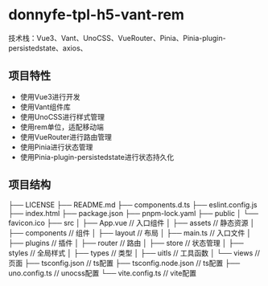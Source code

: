 # donnyfe-tpl-h5-vant-rem

技术栈：Vue3、Vant、UnoCSS、VueRouter、Pinia、Pinia-plugin-persistedstate、axios、

## 项目特性

- 使用Vue3进行开发
- 使用Vant组件库
- 使用UnoCSS进行样式管理
- 使用rem单位，适配移动端
- 使用VueRouter进行路由管理
- 使用Pinia进行状态管理
- 使用Pinia-plugin-persistedstate进行状态持久化

## 项目结构

├── LICENSE
├── README.md
├── components.d.ts
├── eslint.config.js
├── index.html
├── package.json
├── pnpm-lock.yaml
├── public
│   └── favicon.ico
├── src
│   ├── App.vue // 入口组件
│   ├── assets // 静态资源
│   ├── components // 组件
│   ├── layout // 布局
│   ├── main.ts // 入口文件
│   ├── plugins // 插件
│   ├── router // 路由
│   ├── store // 状态管理
│   ├── styles // 全局样式
│   ├── types // 类型
│   ├── uitls // 工具函数
│   └── views // 页面
├── tsconfig.json // ts配置
├── tsconfig.node.json // ts配置
├── uno.config.ts // unocss配置
└── vite.config.ts // vite配置
